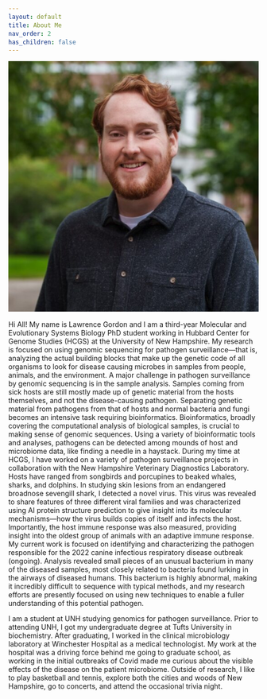 ```yaml
---
layout: default
title: About Me
nav_order: 2
has_children: false
---
```


![headshot_square.jpeg](images/headshot_square.jpeg)

Hi All! My name is Lawrence Gordon and I am a third-year Molecular and Evolutionary Systems Biology PhD student working in Hubbard Center for Genome Studies (HCGS) at the University of New Hampshire. My research is focused on using genomic sequencing for pathogen surveillance—that is, analyzing the actual building blocks that make up the genetic code of all organisms to look for disease causing microbes in samples from people, animals, and the environment. A major challenge in pathogen surveillance by genomic sequencing is in the sample analysis. Samples coming from sick hosts are still mostly made up of genetic material from the hosts themselves, and not the disease-causing pathogen. Separating genetic material from pathogens from that of hosts and normal bacteria and fungi becomes an intensive task requiring bioinformatics. Bioinformatics, broadly covering the computational analysis of biological samples, is crucial to making sense of genomic sequences. Using a variety of bioinformatic tools and analyses, pathogens can be detected among mounds of host and microbiome data, like finding a needle in a haystack. During my time at HCGS, I have worked on a variety of pathogen surveillance projects in collaboration with the New Hampshire Veterinary Diagnostics Laboratory. Hosts have ranged from songbirds and porcupines to beaked whales, sharks, and dolphins. In studying skin lesions from an endangered broadnose sevengill shark, I detected a novel virus. This virus was revealed to share features of three different viral families and was characterized using AI protein structure prediction to give insight into its molecular mechanisms—how the virus builds copies of itself and infects the host. Importantly, the host immune response was also measured, providing insight into the oldest group of animals with an adaptive immune response. My current work is focused on identifying and characterizing the pathogen responsible for the 2022 canine infectious respiratory disease outbreak (ongoing). Analysis revealed small pieces of an unusual bacterium in many of the diseased samples, most closely related to bacteria found lurking in the airways of diseased humans. This bacterium is highly abnormal, making it incredibly difficult to sequence with typical methods, and my research efforts are presently focused on using new techniques to enable a fuller understanding of this potential pathogen. 

I am a student at UNH studying genomics for pathogen surveillance. Prior to attending UNH, I got my undergraduate degree at Tufts University in biochemistry. After graduating, I worked in the clinical microbiology laboratory at Winchester Hospital as a medical technologist. My work at the hospital was a driving force behind me going to graduate school, as working in the initial outbreaks of Covid made me curious about the visible effects of the disease on the patient microbiome. Outside of research, I like to play basketball and tennis, explore both the cities and woods of New Hampshire, go to concerts, and attend the occasional trivia night. 
